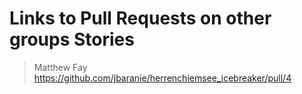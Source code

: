 # Links to Pull Requests on other groups Stories

> Matthew Fay https://github.com/jbaranie/herrenchiemsee_icebreaker/pull/4